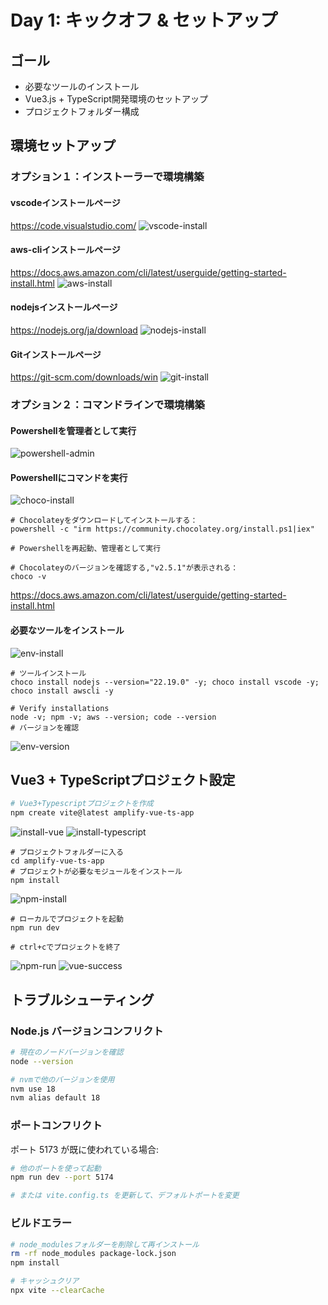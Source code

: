 # Day 1: キックオフ & セットアップ

## ゴール
- 必要なツールのインストール
- Vue3.js + TypeScript開発環境のセットアップ
- プロジェクトフォルダー構成


## 環境セットアップ

### オプション１：インストーラーで環境構築
#### vscodeインストールページ
https://code.visualstudio.com/
![vscode-install](../images/screenshots/d1-install-vscode.png)

#### aws-cliインストールページ
https://docs.aws.amazon.com/cli/latest/userguide/getting-started-install.html
![aws-install](../images/screenshots/d1-install-aws-cli.png)

#### nodejsインストールページ
https://nodejs.org/ja/download
![nodejs-install](../images/screenshots/d1-install-nodejs.png)

#### Gitインストールページ
https://git-scm.com/downloads/win
![git-install](../images/screenshots/d1-install-git.png)

### オプション２：コマンドラインで環境構築
#### Powershellを管理者として実行
![powershell-admin](../images/screenshots/d1-powershell-admin.png)

#### Powershellにコマンドを実行
![choco-install](../images/screenshots/d1-install-choco.png)
```
# Chocolateyをダウンロードしてインストールする：
powershell -c "irm https://community.chocolatey.org/install.ps1|iex"

# Powershellを再起動、管理者として実行

# Chocolateyのバージョンを確認する,"v2.5.1"が表示される：
choco -v 
```

https://docs.aws.amazon.com/cli/latest/userguide/getting-started-install.html

#### 必要なツールをインストール
![env-install](../images/screenshots/d1-install-env.png)
```
# ツールインストール
choco install nodejs --version="22.19.0" -y; choco install vscode -y; choco install awscli -y

# Verify installations
node -v; npm -v; aws --version; code --version
# バージョンを確認
```
![env-version](../images/screenshots/d1-env-version.png)

## Vue3 + TypeScriptプロジェクト設定

```bash
# Vue3+Typescriptプロジェクトを作成
npm create vite@latest amplify-vue-ts-app
```
![install-vue](../images/screenshots/d1-install-vue.png)
![install-typescript](../images/screenshots/d1-install-Typescript.png)

```
# プロジェクトフォルダーに入る
cd amplify-vue-ts-app
# プロジェクトが必要なモジュールをインストール
npm install
```
![npm-install](../images/screenshots/d1-npm-install-real.png)

```
# ローカルでプロジェクトを起動
npm run dev

# ctrl+cでプロジェクトを終了
```

![npm-run](../images/screenshots/d1-npm-run.png)
![vue-success](../images/screenshots/d1-vue-success.png)

## トラブルシューティング

### Node.js バージョンコンフリクト
```bash
# 現在のノードバージョンを確認
node --version

# nvmで他のバージョンを使用
nvm use 18
nvm alias default 18
```

### ポートコンフリクト

ポート 5173 が既に使われている場合:
```bash
# 他のポートを使って起動
npm run dev --port 5174

# または vite.config.ts を更新して、デフォルトポートを変更
```

### ビルドエラー

```bash
# node_modulesフォルダーを削除して再インストール
rm -rf node_modules package-lock.json
npm install

# キャッシュクリア
npx vite --clearCache
```
